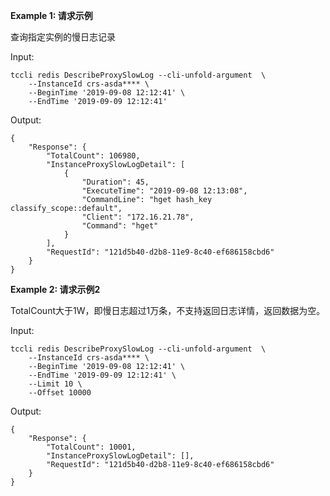 **Example 1: 请求示例**

查询指定实例的慢日志记录

Input: 

```
tccli redis DescribeProxySlowLog --cli-unfold-argument  \
    --InstanceId crs-asda**** \
    --BeginTime '2019-09-08 12:12:41' \
    --EndTime '2019-09-09 12:12:41'
```

Output: 
```
{
    "Response": {
        "TotalCount": 106980,
        "InstanceProxySlowLogDetail": [
            {
                "Duration": 45,
                "ExecuteTime": "2019-09-08 12:13:08",
                "CommandLine": "hget hash_key classify_scope::default",
                "Client": "172.16.21.78",
                "Command": "hget"
            }
        ],
        "RequestId": "121d5b40-d2b8-11e9-8c40-ef686158cbd6"
    }
}
```

**Example 2: 请求示例2**

TotalCount大于1W，即慢日志超过1万条，不支持返回日志详情，返回数据为空。

Input: 

```
tccli redis DescribeProxySlowLog --cli-unfold-argument  \
    --InstanceId crs-asda**** \
    --BeginTime '2019-09-08 12:12:41' \
    --EndTime '2019-09-09 12:12:41' \
    --Limit 10 \
    --Offset 10000
```

Output: 
```
{
    "Response": {
        "TotalCount": 10001,
        "InstanceProxySlowLogDetail": [],
        "RequestId": "121d5b40-d2b8-11e9-8c40-ef686158cbd6"
    }
}
```

